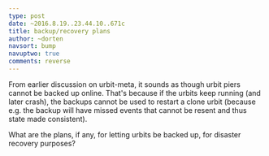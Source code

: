 ```yaml
---
type: post
date: ~2016.8.19..23.44.10..671c
title: backup/recovery plans
author: ~dorten
navsort: bump
navuptwo: true
comments: reverse
---
```


From earlier discussion on urbit-meta, it sounds as though urbit piers cannot be backed up online.  That's because if the urbits keep running (and later crash), the backups cannot be used to restart a clone urbit (because e.g. the backup will have missed events that cannot be resent and thus state made consistent).

What are the plans, if any, for letting urbits be backed up, for disaster recovery purposes?